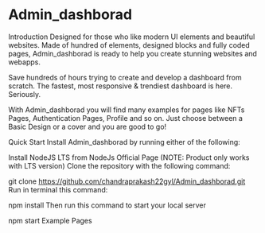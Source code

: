 # Admin_dashborad

Introduction
Designed for those who like modern UI elements and beautiful websites. Made of hundred of elements, designed blocks and fully coded pages, Admin_dashborad is ready to help you create stunning websites and webapps.

Save hundreds of hours trying to create and develop a dashboard from scratch. The fastest, most responsive & trendiest dashboard is here. Seriously.

With Admin_dashborad you will find many examples for pages like NFTs Pages, Authentication Pages, Profile and so on. Just choose between a Basic Design or a cover and you are good to go!


Quick Start
Install Admin_dashborad by running either of the following:

Install NodeJS LTS from NodeJs Official Page (NOTE: Product only works with LTS version)
Clone the repository with the following command:

git clone https://github.com/chandraprakash22gyl/Admin_dashborad.git
Run in terminal this command:

npm install
Then run this command to start your local server

npm start
Example Pages
